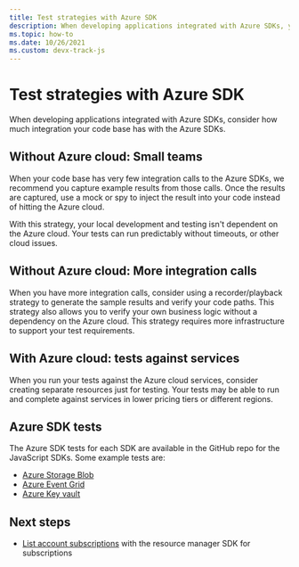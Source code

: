 ```yaml
---
title: Test strategies with Azure SDK
description: When developing applications integrated with Azure SDKs, you should consider the following strategies to ensure the quality of your code. 
ms.topic: how-to
ms.date: 10/26/2021
ms.custom: devx-track-js
---
```


# Test strategies with Azure SDK

When developing applications integrated with Azure SDKs, consider how much integration your code base has with the Azure SDKs. 

## Without Azure cloud: Small teams

When your code base has very few integration calls to the Azure SDKs, we recommend you capture example results from those calls. Once the results are captured, use a mock or spy to inject the result into your code instead of hitting the Azure cloud.  

With this strategy, your local development and testing isn't dependent on the Azure cloud. Your tests can run predictably without timeouts, or other cloud issues.

## Without Azure cloud: More integration calls

When you have more integration calls, consider using a recorder/playback strategy to generate the sample results and verify your code paths. This strategy also allows you to verify your own business logic without a dependency on the Azure cloud. This strategy requires more infrastructure to support your test requirements.

## With Azure cloud: tests against services 

When you run your tests against the Azure cloud services, consider creating separate resources just for testing. Your tests may be able to run and complete against services in lower pricing tiers or different regions. 

## Azure SDK tests

The Azure SDK tests for each SDK are available in the GitHub repo for the JavaScript SDKs. Some example tests are:

* [Azure Storage Blob](https://github.com/Azure/azure-sdk-for-js/tree/main/sdk/storage/storage-blob/test) 
* [Azure Event Grid](https://github.com/Azure/azure-sdk-for-js/tree/main/sdk/eventgrid/eventgrid/test)
* [Azure Key vault](https://github.com/Azure/azure-sdk-for-js/tree/main/sdk/keyvault/keyvault-secrets/test)

## Next steps

* [List account subscriptions](nodejs-sdk-azure-authenticate.md?tabs=azure-sdk-for-javascript#3-list-azure-subscriptions-with-service-principal) with the resource manager SDK for subscriptions